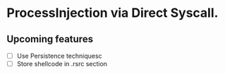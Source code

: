 #  ProcessInjection via Direct Syscall.
## Upcoming features

- [ ] Use Persistence techniquesc
- [ ] Store shellcode in .rsrc section
